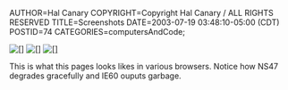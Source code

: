 AUTHOR=Hal Canary
COPYRIGHT=Copyright Hal Canary / ALL RIGHTS RESERVED
TITLE=Screenshots
DATE=2003-07-19 03:48:10-05:00 (CDT)
POSTID=74
CATEGORIES=computersAndCode;

[![[]](https://halcanary.org/images/thumb-wohc-firebird06.png)](https://halcanary.org/images/wohc-firebird06.png) [![[]](https://halcanary.org/images/thumb-wohc-ie60.png)](https://halcanary.org/images/wohc-ie60.png) [![[]](https://halcanary.org/images/thumb-wohc-netscape47.png)](https://halcanary.org/images/wohc-netscape47.png)

This is what this pages looks likes in various browsers. Notice how NS47 degrades gracefully and IE60 ouputs garbage.

